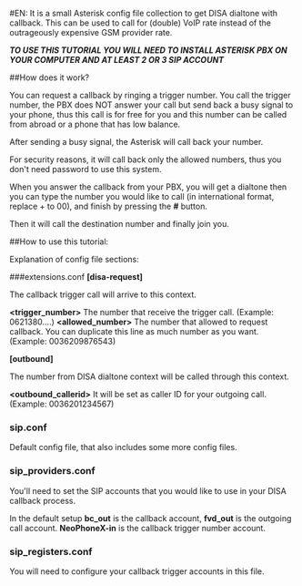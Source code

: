 #EN:
It is a small Asterisk config file collection to get DISA dialtone with callback.
This can be used to call for (double) VoIP rate instead of the outrageously expensive GSM provider rate.

**_TO USE THIS TUTORIAL YOU WILL NEED TO INSTALL ASTERISK PBX ON YOUR COMPUTER AND AT LEAST 2 OR 3 SIP ACCOUNT_**

##How does it work?

You can request a callback by ringing a trigger number.
You call the trigger number, the PBX does NOT answer your call but send back a busy signal to your phone, thus this call is for free for you and this number can be called from abroad or a phone that has low balance.

After sending a busy signal, the Asterisk will call back your number.

For security reasons, it will call back only the allowed numbers, thus you don't need password to use this system.

When you answer the callback from your PBX, you will get a dialtone then you can type the number you would like to call (in international format, replace + to 00), and finish by pressing the **#** button.

Then it will call the destination number and finally join you.

##How to use this tutorial:

Explanation of config file sections:

###extensions.conf
**[disa-request]**

The callback trigger call will arrive to this context.

**&lt;trigger_number&gt;** The number that receive the trigger call. (Example: 0621380....)
**&lt;allowed_number&gt;** The number that allowed to request callback. You can duplicate this line as much number as you want. (Example: 0036209876543)

**[outbound]**

The number from DISA dialtone context will be called through this context.

**&lt;outbound_callerid&gt;** It will be set as caller ID for your outgoing call. (Example: 0036201234567)

### sip.conf

Default config file, that also includes some more config files.

### sip_providers.conf

You'll need to set the SIP accounts that you would like to use in your DISA callback process.

In the default setup **bc_out** is the callback account, **fvd_out** is the outgoing call account.
**NeoPhoneX-in** is the callback trigger number account.

### sip_registers.conf
You will need to configure your callback trigger accounts in this file.
